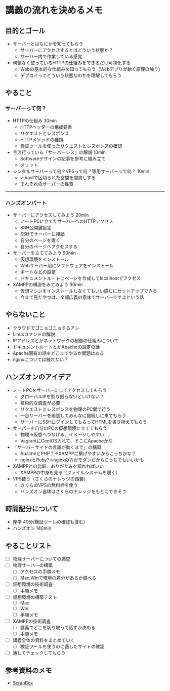 # 講義の流れを決めるメモ

## 目的とゴール

- サーバーとはなにかを知ってもらう
  - サーバーにアクセスするとはどういう状態か？
  - サーバー内で作業している感覚
- 何気なく使っているHTTPの仕組みをできるだけ可視化する
  - Webの基本的な仕組みを知ってもらう（Webアプリが動く原理の触り）
  - デプロイってどういう状態なのかを理解してもらう

## やること

### サーバーって何？

- HTTPの仕組み 30min
  - HTTPヘッダーの構成要素
  - リクエストとレスポンス
  - HTTPメソッドの種類
  - 検証ツールを使ったリクエストとレスポンスの確認
- 今流行っている「サーバーレス」の解説 10min
  - Softwareデザインの記事を参考に組み立て
  - メリット
- レンタルサーバーって何？VPSって何？専用サーバーって何？ 10min
  - v-hostで区切られた空間を間貸しする
  - それぞれのサーバーの性質

---

### ハンズオンパート

- サーバーにアクセスしてみよう 20min
  - ノートPCに立てたサーバーへのHTTPアクセス
  - SSH公開鍵設定
  - SSHでサーバーに接続
  - 自分のページを置く
  - 自分のページへアクセスする
- サーバーを立ててみよう 90min
  - 仮想環境をインストール
  - Webサーバー用にソフトウェアをインストール
  - ポートなどの設定
  - ドキュメントルートにページを作成してlocalhostでアクセス
- XAMPPの構造をみてみよう 30min
  - 仮想マシンをインストールしなくてもいい感じにセットアップできる
  - 今まで見たやつは、全部広義の意味でサーバーですよという話

## やらないこと

- クラウドでゴニョゴニョするアレ
- Linuxコマンドの解説
- IPアドレスとかネットワークの制御の仕組みについて
- ドキュメントルートとかApacheの設定の話
- Apache固有の話をどこまでやるか問題はある
- nginxについては触れない？

## ハンズオンのアイデア

- ノートPCをサーバーにしてアクセスしてもらう
  - グローバルIPを割り振らないといけない？
  - 技術的な調査が必要
  - リクエストとレスポンスを物理のPC間で行う
  - 一台サーバーを用意してみんなに接続しに来てもらう
  - サーバーにSSHログインしてもらってHTMLを書き換えてもらう
- サーバーを自分のPCの仮想環境に立ててもらう
  - 物理→仮想へつなげる、イメージしやすい
  - VagrantにCentOS入れて、そこにApacheかな
- 「サーバーサイドの言語が動くまで」の構築
  - ApacheとPHP？→XAMPPに繋げやすいからこっちかな？
  - nginxとRuby?→nginxの方がモダンだからこっちでもいいかも
- XAMPPとの比較、ありがたみを知れればいい
  - XAMPPの中身も見る（ファイルシステムを覗く）
- VPS使う（さくらのナレッジの踏襲）
  - さくらのVPSの無料枠を使う
  - ハンズオン自体はさくらのナレッジをもとにできそう

## 時間配分について

- 座学 40分(検証ツールの確認も含む)
- ハンズオン 140min

## やることリスト

- [ ] 物理サーバーについての調査
- [ ] 物理サーバーの構築
  - [ ] アクセスの手順メモ
  - [ ] Mac,Winで環境の差分があるか調べる
- [ ] 仮想環境の技術調査
  - [ ] 手順メモ
- [ ] 仮想環境の構築テスト
  - [ ] Mac
  - [ ] Win
  - [ ] 手順メモ
- [ ] XAMPPの技術調査
  - [ ] 講義でどこを切り取って話すか決める
  - [ ] 手順メモ
- [ ] 講義全体の資料をまとめていく
  - [ ] 検証ツールを使うのに適したサイトの確認
- [ ] 通してチェックしてもらう

## 参考資料のメモ

- [ScrapBox](https://scrapbox.io/moch/%E3%82%B5%E3%83%BC%E3%83%90%E3%83%BC%E8%AC%9B%E7%BE%A9%E7%94%A8%E3%81%AE%E3%83%A1%E3%83%A2)
